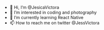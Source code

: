 - 👋 Hi, I’m @JesicaVictora
- 👀 I’m interested in coding and photography 
- 🌱 I’m currently learning React Native 
- 📫 How to reach me on twitter @JessVictora


